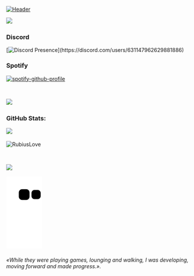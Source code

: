 [![Header](https://media.discordapp.net/attachments/631163630729035787/1007474426742313060/unknown.png?width=960&height=320)](https://www.youtube.com/watch?v=804cYaQqn_A)

<p align="center">
</p>

 <img src="https://cdn.discordapp.com/attachments/717821702180044862/729449197480181810/color_seperater_thingy.gif" width="825"/>
 
  
### Discord

[![Discord Presence](https://lanyard.cnrad.dev/api/631147962629881886?idleMessage=Probably%20doing%20something%20else...)](https://discord.com/users/631147962629881886)


### Spotify

[![spotify-github-profile](https://spotify-github-profile.vercel.app/api/view?uid=tj4534vleq0m3rnwnqndfpw21&cover_image=true&theme=default)](https://github.com/kittinan/spotify-github-profile)

<br />

<p align="center">
</p>

 <img src="https://cdn.discordapp.com/attachments/717821702180044862/729449197480181810/color_seperater_thingy.gif" width="825"/>

### GitHub Stats:

<img src="https://github-readme-stats.vercel.app/api?username=RubiusLove&show_icons=true&theme=midnight-purple&hide_border=true&border_radius=&custom_title=RubiusLove&Stats&include_all_commits=true" />
<p><img align="center"src="https://github-readme-streak-stats.herokuapp.com/?user=RubiusLove&theme=midnight-purple&hide_border=true&border_radius=" alt="RubiusLove" /></p>

<br />

<p align="center">
</p>

 <img src="https://cdn.discordapp.com/attachments/717821702180044862/729449197480181810/color_seperater_thingy.gif" width="825"/>
 
  
![Snake animation](https://github.com/rafaballerini/rafaballerini/blob/output/github-contribution-grid-snake.svg)
 

###### *«While they were playing games, lounging and walking, I was developing, moving forward and made progress.»*.
